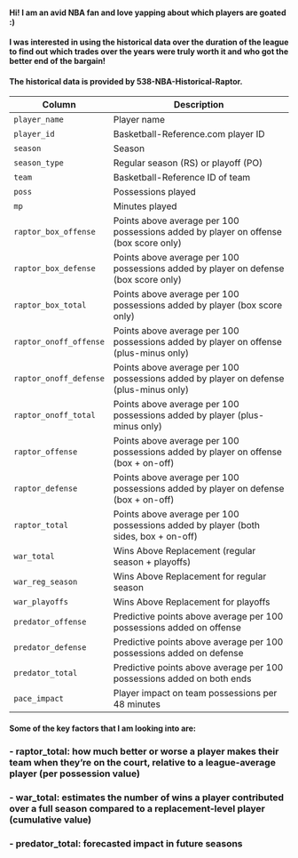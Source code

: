 #### Hi! I am an avid NBA fan and love yapping about which players are goated :)
#### I was interested in using the historical data over the duration of the league to find out which trades over the years were truly worth it and who got the better end of the bargain! 

#### The historical data is provided by 538-NBA-Historical-Raptor. 


| Column                 | Description                                                                 |
|------------------------|-----------------------------------------------------------------------------|
| `player_name`          | Player name                                                                 |
| `player_id`            | Basketball-Reference.com player ID                                          |
| `season`               | Season                                                                      |
| `season_type`          | Regular season (RS) or playoff (PO)                                         |
| `team`                 | Basketball-Reference ID of team                                             |
| `poss`                 | Possessions played                                                          |
| `mp`                   | Minutes played                                                              |
| `raptor_box_offense`  | Points above average per 100 possessions added by player on offense (box score only) |
| `raptor_box_defense`  | Points above average per 100 possessions added by player on defense (box score only) |
| `raptor_box_total`    | Points above average per 100 possessions added by player (box score only)   |
| `raptor_onoff_offense`| Points above average per 100 possessions added by player on offense (plus-minus only) |
| `raptor_onoff_defense`| Points above average per 100 possessions added by player on defense (plus-minus only) |
| `raptor_onoff_total`  | Points above average per 100 possessions added by player (plus-minus only)  |
| `raptor_offense`      | Points above average per 100 possessions added by player on offense (box + on-off) |
| `raptor_defense`      | Points above average per 100 possessions added by player on defense (box + on-off) |
| `raptor_total`        | Points above average per 100 possessions added by player (both sides, box + on-off) |
| `war_total`           | Wins Above Replacement (regular season + playoffs)                          |
| `war_reg_season`      | Wins Above Replacement for regular season                                   |
| `war_playoffs`        | Wins Above Replacement for playoffs                                         |
| `predator_offense`    | Predictive points above average per 100 possessions added on offense         |
| `predator_defense`    | Predictive points above average per 100 possessions added on defense         |
| `predator_total`      | Predictive points above average per 100 possessions added on both ends       |
| `pace_impact`         | Player impact on team possessions per 48 minutes                            |

#### Some of the key factors that I am looking into are: 
### - raptor_total: how much better or worse a player makes their team when they’re on the court, relative to a league-average player (per possession value)
### - war_total: estimates the number of wins a player contributed over a full season compared to a replacement-level player (cumulative value)
### - predator_total: forecasted impact in future seasons